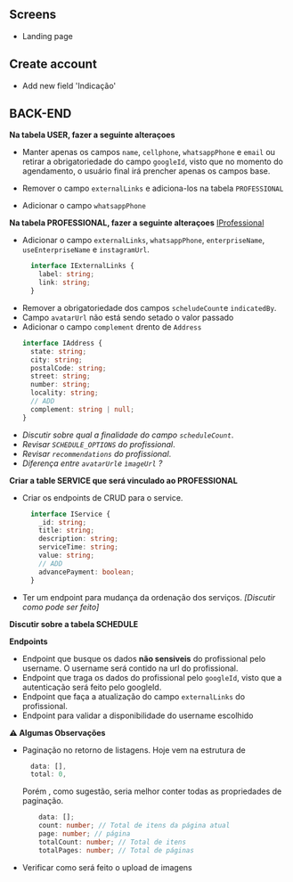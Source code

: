 ## Screens
- Landing page

## Create account
- Add new field 'Indicação'


## BACK-END

**Na tabela USER, fazer a seguinte alteraçoes**

- Manter apenas os campos ```name```, ```cellphone```, ```whatsappPhone``` e ```email``` ou retirar a obrigatoriedade do campo ```googleId```, visto que no momento do agendamento, o usuário final irá prencher apenas os campos base. 

- Remover o campo ```externalLinks``` e adiciona-los na tabela ```PROFESSIONAL```

- Adicionar o campo ```whatsappPhone```

**Na tabela PROFESSIONAL, fazer a seguinte alteraçoes**
  [IProfessional](https://github.com/andreovski/lazlink-web/blob/dev/src/api/professional/professional.d.ts)

- Adicionar o campo ```externalLinks```, ```whatsappPhone```, ```enterpriseName```, ```useEnterpriseName``` e ```instagramUrl```.
  ```ts
    interface IExternalLinks {
      label: string;
      link: string;
    }
  ```
- Remover a obrigatoriedade dos campos ```scheludeCount```e ```indicatedBy```.
- Campo ```avatarUrl``` não está sendo setado o valor passado
- Adicionar o campo ```complement``` drento de ```Address```
  ```ts
  interface IAddress {
    state: string;
    city: string;
    postalCode: string;
    street: string;
    number: string;
    locality: string;
    // ADD
    complement: string | null;
  }
  ```
- _Discutir sobre qual a finalidade do campo ```scheduleCount```_.
- _Revisar ```SCHEDULE_OPTIONS``` do profissional_.
- _Revisar ```recommendations``` do profissional_.
- _Diferença entre ```avatarUrl```e ```ìmageUrl``` ?_

**Criar a table SERVICE que será vinculado ao PROFESSIONAL**
- Criar os endpoints de CRUD para o service.
  ```ts
    interface IService {
      _id: string;
      title: string;
      description: string;
      serviceTime: string;
      value: string;
      // ADD
      advancePayment: boolean;
    }

  ```
- Ter um endpoint para mudança da ordenação dos serviços. 
  _[Discutir como pode ser feito]_

**Discutir sobre a tabela SCHEDULE**


**Endpoints**

- Endpoint que busque os dados **não sensiveis** do profissional pelo username. O username será contido na url do profissional.
- Endpoint que traga os dados do profissional pelo ```googleId```, visto que a autenticação será feito pelo googleId. 
- Endpoint que faça a atualização do campo ```externalLinks``` do profissional.
- Endpoint para validar a disponibilidade do username escolhido

**⚠️ Algumas Observações**
- Paginação no retorno de listagens. Hoje vem na estrutura de 
  ```ts 
    data: [],
    total: 0,
  ```
    Porém , como sugestão, seria melhor conter todas as propriedades de paginação.
    ```ts 
        data: [];
        count: number; // Total de itens da página atual
        page: number; // página
        totalCount: number; // Total de itens
        totalPages: number; // Total de páginas
    ```
- Verificar como será feito o upload de imagens


